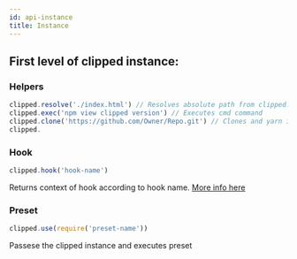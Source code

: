 ```yaml
---
id: api-instance
title: Instance
---
```


## First level of clipped instance:

### Helpers
```js
clipped.resolve('./index.html') // Resolves absolute path from clipped.config.context
clipped.exec('npm view clipped version') // Executes cmd command
clipped.clone('https://github.com/Owner/Repo.git') // Clones and yarn installs git repo
clipped.
```

### Hook
```js
clipped.hook('hook-name')
```
Returns context of hook according to hook name. [More info here](/docs/en/api-hook.html)

### Preset
```js
clipped.use(require('preset-name'))
```
Passese the clipped instance and executes preset

